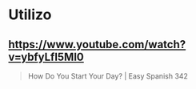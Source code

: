 # Utilizo

## https://www.youtube.com/watch?v=ybfyLfI5Ml0

> How Do You Start Your Day? | Easy Spanish 342 
